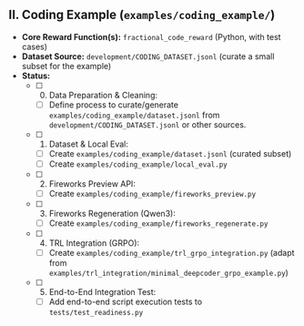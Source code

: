 ## II. Coding Example (`examples/coding_example/`)
*   **Core Reward Function(s):** `fractional_code_reward` (Python, with test cases)
*   **Dataset Source:** `development/CODING_DATASET.jsonl` (curate a small subset for the example)
*   **Status:**
    *   [ ] 0. Data Preparation & Cleaning:
        *   [ ] Define process to curate/generate `examples/coding_example/dataset.jsonl` from `development/CODING_DATASET.jsonl` or other sources.
    *   [ ] 1. Dataset & Local Eval:
        *   [ ] Create `examples/coding_example/dataset.jsonl` (curated subset)
        *   [ ] Create `examples/coding_example/local_eval.py`
    *   [ ] 2. Fireworks Preview API:
        *   [ ] Create `examples/coding_example/fireworks_preview.py`
    *   [ ] 3. Fireworks Regeneration (Qwen3):
        *   [ ] Create `examples/coding_example/fireworks_regenerate.py`
    *   [ ] 4. TRL Integration (GRPO):
        *   [ ] Create `examples/coding_example/trl_grpo_integration.py` (adapt from `examples/trl_integration/minimal_deepcoder_grpo_example.py`)
    *   [ ] 5. End-to-End Integration Test:
        *   [ ] Add end-to-end script execution tests to `tests/test_readiness.py`
